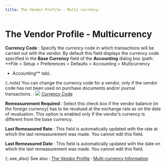 ```yaml
---
title: The Vendor Profile - Multi currency
---
```


# The Vendor Profile - Multicurrency


**Currency Code**
: Specify the currency code in which transactions  will be carried out with the vendor. By default this field displays the  currency code specified in the **Base Currency** field of the **Accounting** dialog  box (path: **File &gt; Setup &gt; Preferences 
 &gt; Defaults &gt; Accounting &gt; Multicurrency 
 - Accounting** tab).


{:.note}
You can change the currency code for a vendor,  only if the vendor code has not been used on purchase documents and/or  journal transactions.
: ![]({{site.mv_baseurl}}/img/lens.gif) [Currency  Code]({{site.mv_baseurl}}/vendor-details/multicurrency-information/currency_code_multi_currency_information.html)


**Remeasurement  Required**
: Select this check box if the vendor balance (in  the foreign currency) has to be revalued at the exchange rate as on the  date of revaluation. This option is enabled only if the vendor’s currency  is different from the base currency.


**Last Remeasured Rate**
: This field is automatically updated with the rate  at which the last remeasurement  was made. You cannot edit this field.


**Last Remeasured Date**
: This field is automatically updated with the date  on which the last remeasurement  was made. You cannot edit this field.


{:.see_also}
See also
: [The  Vendor Profile]({{site.mv_baseurl}}/creating/the_vendor_profile_steps_by_steps.html)
: [Multi-currency  Information]({{site.mv_baseurl}}/vendor-details/multicurrency-information/multicurrency_information_vendors_content.html)
